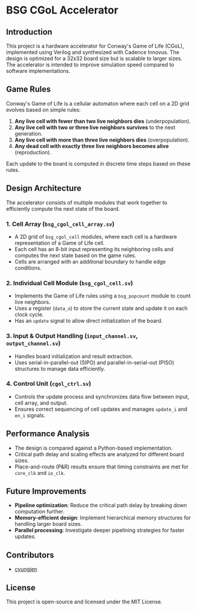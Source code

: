 # BSG CGoL Accelerator

## Introduction
This project is a hardware accelerator for Conway's Game of Life (CGoL), implemented using Verilog and synthesized with Cadence Innovus. The design is optimized for a 32x32 board size but is scalable to larger sizes. The accelerator is intended to improve simulation speed compared to software implementations.

## Game Rules
Conway's Game of Life is a cellular automaton where each cell on a 2D grid evolves based on simple rules:
1. **Any live cell with fewer than two live neighbors dies** (underpopulation).
2. **Any live cell with two or three live neighbors survives** to the next generation.
3. **Any live cell with more than three live neighbors dies** (overpopulation).
4. **Any dead cell with exactly three live neighbors becomes alive** (reproduction).

Each update to the board is computed in discrete time steps based on these rules.

## Design Architecture
The accelerator consists of multiple modules that work together to efficiently compute the next state of the board.

### 1. **Cell Array (`bsg_cgol_cell_array.sv`)**
   - A 2D grid of `bsg_cgol_cell` modules, where each cell is a hardware representation of a Game of Life cell.
   - Each cell has an 8-bit input representing its neighboring cells and computes the next state based on the game rules.
   - Cells are arranged with an additional boundary to handle edge conditions.

### 2. **Individual Cell Module (`bsg_cgol_cell.sv`)**
   - Implements the Game of Life rules using a `bsg_popcount` module to count live neighbors.
   - Uses a register (`data_o`) to store the current state and update it on each clock cycle.
   - Has an `update` signal to allow direct initialization of the board.

### 3. **Input & Output Handling (`input_channel.sv`, `output_channel.sv`)**
   - Handles board initialization and result extraction.
   - Uses serial-in-parallel-out (SIPO) and parallel-in-serial-out (PISO) structures to manage data efficiently.

### 4. **Control Unit (`cgol_ctrl.sv`)**
   - Controls the update process and synchronizes data flow between input, cell array, and output.
   - Ensures correct sequencing of cell updates and manages `update_i` and `en_i` signals.

## Performance Analysis
- The design is compared against a Python-based implementation.
- Critical path delay and scaling effects are analyzed for different board sizes.
- Place-and-route (P&R) results ensure that timing constraints are met for `core_clk` and `io_clk`.

## Future Improvements
- **Pipeline optimization**: Reduce the critical path delay by breaking down computation further.
- **Memory-efficient design**: Implement hierarchical memory structures for handling larger board sizes.
- **Parallel processing**: Investigate deeper pipelining strategies for faster updates.

## Contributors
- [cyungjen](https://github.com/cyungjen)

## License
This project is open-source and licensed under the MIT License.

